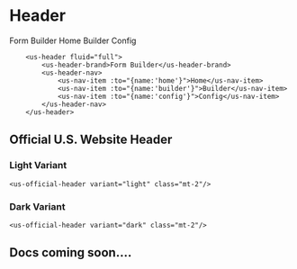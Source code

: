 # Header

<div>
    <us-header fluid="full">        
        <us-header-brand>Form Builder</us-header-brand>
        <us-header-nav>
            <us-nav-item :to="{name:'home'}">Home</us-nav-item>
            <us-nav-item :to="{name:'builder'}">Builder</us-nav-item>
            <us-nav-item :to="{name:'config'}">Config</us-nav-item>
        </us-header-nav>
    </us-header>
</div>

```vue
    <us-header fluid="full">        
        <us-header-brand>Form Builder</us-header-brand>
        <us-header-nav>
            <us-nav-item :to="{name:'home'}">Home</us-nav-item>
            <us-nav-item :to="{name:'builder'}">Builder</us-nav-item>
            <us-nav-item :to="{name:'config'}">Config</us-nav-item>
        </us-header-nav>
    </us-header>
```

## Official U.S. Website Header

### Light Variant

<div>
    <us-container fluid="full">
        <us-official-header variant="light" class="mt-2"/>
    </us-container>
</div>

```vue
<us-official-header variant="light" class="mt-2"/>
```

### Dark Variant

<us-official-header variant="dark" class="mt-2"/>

```vue
<us-official-header variant="dark" class="mt-2"/>
```

## Docs coming soon....